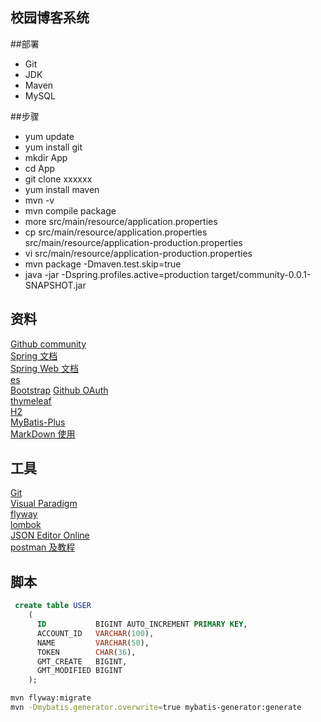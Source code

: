 ## 校园博客系统

##部署  
- Git
- JDK
- Maven  
- MySQL  

##步骤  
- yum update
- yum install git
- mkdir App
- cd App
- git clone xxxxxx
- yum install maven
- mvn -v
- mvn  compile package
- more src/main/resource/application.properties
- cp src/main/resource/application.properties src/main/resource/application-production.properties
- vi src/main/resource/application-production.properties
- mvn package -Dmaven.test.skip=true
- java -jar -Dspring.profiles.active=production target/community-0.0.1-SNAPSHOT.jar  


## 资料
[Github community](https://github.com/1632409540/community)  
[Spring 文档](https://spring.io/guides)  
[Spring Web 文档](https://spring.io/guides/gs/serving-web-content/)  
[es](https://elasticsearch.cn/explore)  
[Bootstrap](https://www.bootcss.com/)
[Github OAuth](https://developer.github.com/apps/building-oauth-apps/creating-an-oauth-app/)  
[thymeleaf](https://www.thymeleaf.org/)  
[H2](http://www.h2database.com/html/main.html)  
[MyBatis-Plus](https://mp.baomidou.com/)  
[MarkDown 使用](http://editor.md.ipandao.com/#download)

## 工具
[Git](https://git-scm.com/)  
[Visual Paradigm](https://www.visual-paradigm.com)  
[flyway](https://flywaydb.org/)  
[lombok](https://projectlombok.org/)  
[JSON Editor Online](http://jsoneditoronline.org/#left=local.vusika)  
[postman 及教程](https://www.jianshu.com/p/97ba64888894)



## 脚本
```sql
 create table USER
    (
      ID           BIGINT AUTO_INCREMENT PRIMARY KEY,
      ACCOUNT_ID   VARCHAR(100),
      NAME         VARCHAR(50),
      TOKEN        CHAR(36),
      GMT_CREATE   BIGINT,
      GMT_MODIFIED BIGINT
    );
```
```bash
mvn flyway:migrate
mvn -Dmybatis.generator.overwrite=true mybatis-generator:generate
```

